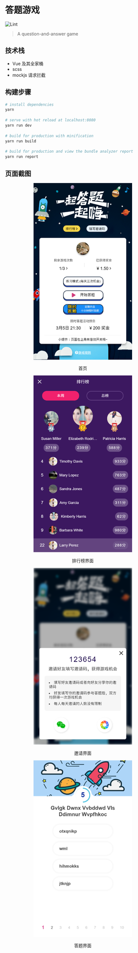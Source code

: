 # 答题游戏

![Lint](https://github.com/taoweicn/quiz-game/workflows/Lint/badge.svg)

> A question-and-answer game

## 技术栈

- Vue 及其全家桶
- scss
- mockjs 请求拦截

## 构建步骤

```bash
# install dependencies
yarn

# serve with hot reload at localhost:8080
yarn run dev

# build for production with minification
yarn run build

# build for production and view the bundle analyzer report
yarn run report
```

## 页面截图

<div align="center">
	<img src="./preview/screenshot1.png" width="320"/>
	<p>首页</p>
</div>

<div align="center">
	<img src="./preview/screenshot2.png" width="320"/>
	<p>排行榜界面</p>
</div>

<div align="center">
	<img src="./preview/screenshot3.png" width="320"/>
	<p>邀请界面</p>
</div>

<div align="center">
	<img src="./preview/screenshot4.png" width="320"/>
	<p>答题界面</p>
</div>
